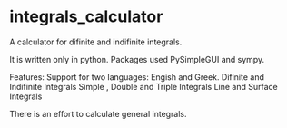 # integrals_calculator
A calculator for difinite and indifinite integrals.

It is written only in python. 
Packages used PySimpleGUI and sympy.

Features:
  Support for two languages: Engish and Greek.
  Difinite and Indifinite Integrals
  Simple , Double and Triple Integrals
  Line and Surface Integrals
  
  There is an effort to calculate general integrals. 

